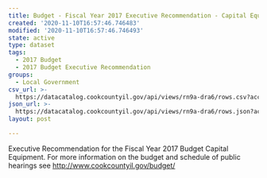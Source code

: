 ```yaml
---
title: Budget - Fiscal Year 2017 Executive Recommendation - Capital Equipment
created: '2020-11-10T16:57:46.746483'
modified: '2020-11-10T16:57:46.746493'
state: active
type: dataset
tags:
  - 2017 Budget
  - 2017 Budget Executive Recommendation
groups:
  - Local Government
csv_url: >-
  https://datacatalog.cookcountyil.gov/api/views/rn9a-dra6/rows.csv?accessType=DOWNLOAD
json_url: >-
  https://datacatalog.cookcountyil.gov/api/views/rn9a-dra6/rows.json?accessType=DOWNLOAD
layout: post

---
```

Executive Recommendation for the Fiscal Year 2017 Budget Capital Equipment. For more information on the budget and schedule of public hearings see http://www.cookcountyil.gov/budget/

